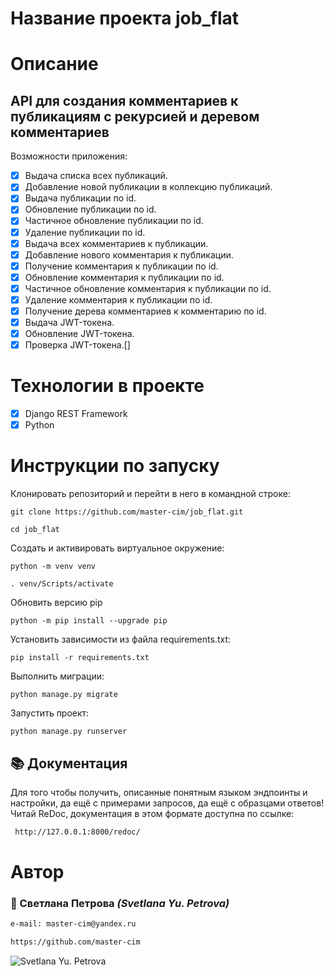 # Название проекта job_flat

# Описание
## API для создания комментариев к публикациям с рекурсией и деревом комментариев
Возможности приложения:
- [X] Выдача списка всех публикаций.
- [X] Добавление новой публикации в коллекцию публикаций. 
- [X] Выдача публикации по id.
- [X] Обновление публикации по id. 
- [X] Частичное обновление публикации по id. 
- [X] Удаление публикации по id.
- [X] Выдача всех комментариев к публикации.
- [X] Добавление нового комментария к публикации.
- [X] Получение комментария к публикации по id.
- [X] Обновление комментария к публикации по id.
- [X] Частичное обновление комментария к публикации по id.
- [X] Удаление комментария к публикации по id.
- [X] Получение дерева комментариев к комментарию по id.
- [X] Выдача JWT-токена.
- [X] Обновление JWT-токена.
- [X] Проверка JWT-токена.[]

# Технологии в проекте
- [X] Django REST Framework
- [X] Python
# Инструкции по запуску
Клонировать репозиторий и перейти в него в командной строке:

```
git clone https://github.com/master-cim/job_flat.git
```

```
cd job_flat
```

Cоздать и активировать виртуальное окружение:

```
python -m venv venv
```

```
. venv/Scripts/activate
```
Обновить версию pip
```
python -m pip install --upgrade pip
```

Установить зависимости из файла requirements.txt:

```
pip install -r requirements.txt
```

Выполнить миграции:

```
python manage.py migrate
```

Запустить проект:

```
python manage.py runserver
```
## :books: Документация
Для того чтобы получить, описанные понятным языком эндпоинты и настройки, да ещё с примерами запросов, да ещё с образцами ответов!
Читай ReDoc, документация в этом формате доступна по ссылке:

```html
 http://127.0.0.1:8000/redoc/
```
# Автор
### :small_orange_diamond: Светлана  Петрова _(Svetlana Yu. Petrova)_
```html
e-mail: master-cim@yandex.ru
```
```html
https://github.com/master-cim
```
![Svetlana Yu. Petrova](https://sun9-43.userapi.com/s/v1/ig2/eT-scxW0rREd_cOwwpR0429JIWz3owGZDDNaLQwbj2GhW906SRVCX3NHv3GqzPI6OeP0r7Nikgfk5q0QepB6aOjn.jpg?size=960x1280&quality=96&type=album "Svetlana Yu. Petrova")
